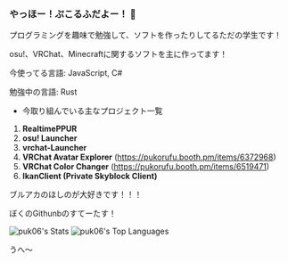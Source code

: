 ### やっほー！ぷこるふだよー！ 👋

プログラミングを趣味で勉強して、ソフトを作ったりしてるただの学生です！

osu!、VRChat、Minecraftに関するソフトを主に作ってます！

今使ってる言語: JavaScript, C#

勉強中の言語: Rust

- 今取り組んでいる主なプロジェクト一覧
1. **RealtimePPUR**
2. **osu! Launcher**
3. **vrchat-Launcher**
4. **VRChat Avatar Explorer** (https://pukorufu.booth.pm/items/6372968)
5. **VRChat Color Changer** (https://pukorufu.booth.pm/items/6519471)
6. **IkanClient (Private Skyblock Client)**

ブルアカのほしのが大好きです！！！

ぼくのGithunbのすてーたす！

![puk06's Stats](https://github-readme-stats.vercel.app/api?username=puk06&theme=react&show_icons=true&hide_border=true&count_private=true)
![puk06's Top Languages](https://github-readme-stats.vercel.app/api/top-langs/?username=puk06&theme=react&show_icons=true&hide_border=true&layout=compact)

うへ〜
